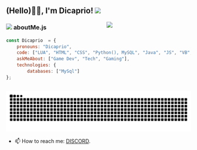 
<h2> (Hello)🙏🏻, I'm Dicaprio! <img src="https://media.giphy.com/media/12oufCB0MyZ1Go/giphy.gif" width="50"></h2>
<img align='right' src="https://media.giphy.com/media/M9gbBd9nbDrOTu1Mqx/giphy.gif" width="230">


###  <img src="https://media.giphy.com/media/ln7z2eWriiQAllfVcn/giphy.gif" height="20"> **aboutMe.js**

```javascript
const Dicaprio  = {
    pronouns: "Dicaprio",
    code: ["LUA", "HTML", "CSS", "Python(), MySQL", "Java", "JS", "VB", "C#"],
    askMeAbout: ["Game Dev", "Tech", "Gaming"],
    technologies: {
        databases: ["MySql"]
};
```
##

  ![Snake animation](https://github.com/gfmcosta/gfmcosta/blob/output/github-contribution-grid-snake.svg)

- 📫 How to reach me: [DISCORD](https://discordapp.com/users/1017516919441600542).
